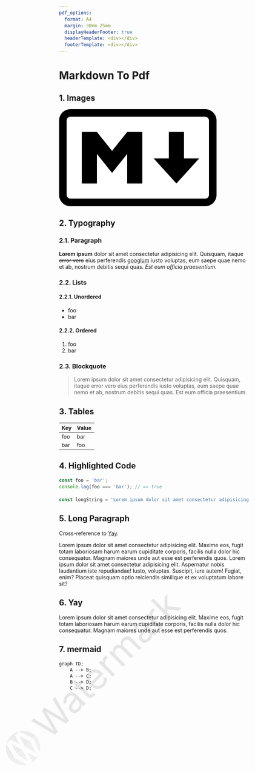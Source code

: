 ```yaml
---
pdf_options:
  format: A4
  margin: 30mm 25mm
  displayHeaderFooter: true
  headerTemplate: <div></div>
  footerTemplate: <div></div>
---
```


# Markdown To Pdf

## 1. Images

![Markdown Mark](markdown-mark.svg)

## 2. Typography

### 2.1. Paragraph

**Lorem ipsum** dolor sit amet consectetur adipisicing elit. Quisquam, itaque ~~error vero~~ eius perferendis [googlum](https://google.com) iusto voluptas, eum saepe quae nemo et ab, nostrum debitis sequi quas. _Est eum officia praesentium._

### 2.2. Lists

#### 2.2.1. Unordered

* foo
* bar

#### 2.2.2. Ordered

1. foo
1. bar

### 2.3. Blockquote

> Lorem ipsum dolor sit amet consectetur adipisicing elit. Quisquam, itaque error vero eius perferendis iusto voluptas, eum saepe quae nemo et ab, nostrum debitis sequi quas. Est eum officia praesentium.

## 3. Tables

| Key | Value |
| --- | ----- |
| foo | bar   |
| bar | foo   |

## 4. Highlighted Code

```js
const foo = 'bar';
console.log(foo === 'bar'); // => true

const longString = 'Lorem ipsum dolor sit amet consectetur adipisicing elit. Quisquam, itaque error vero eius perferendis iusto voluptas, eum saepe quae nemo et ab, nostrum debitis sequi quas. Est eum officia praesentium.';
```

## 5. Long Paragraph

Cross-reference to [Yay](#6-yay).

Lorem ipsum dolor sit amet consectetur adipisicing elit. Maxime eos, fugit totam laboriosam harum earum cupiditate corporis, facilis nulla dolor hic consequatur. Magnam maiores unde aut esse est perferendis quos. Lorem ipsum dolor sit amet consectetur adipisicing elit. Aspernatur nobis laudantium iste repudiandae! Iusto, voluptas. Suscipit, iure autem! Fugiat, enim? Placeat quisquam optio reiciendis similique et ex voluptatum labore sit?

## 6. Yay

Lorem ipsum dolor sit amet consectetur adipisicing elit. Maxime eos, fugit totam laboriosam harum earum cupiditate corporis, facilis nulla dolor hic consequatur. Magnam maiores unde aut esse est perferendis quos.

## 7. mermaid

```mermaid
graph TD;
    A --> B;
    A --> C;
    B --> D;
    C --> D;
```
<!-- Water mark example: -->
<div style="position: fixed; display: flex; alignItems: center; top: 45%; left: 1%; height: 96px; font-size: 96px; opacity: 10%; transform: rotate(-45deg);">
    <img style="width: 96px; height:96px; margin: 0px" src='./watermark.jpg' />
    <span style="line-height: 96px; margin-left: 15px"> Watermark </span>
</div>

